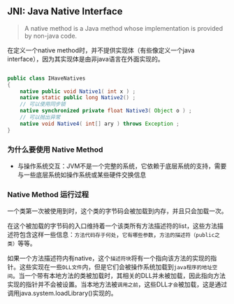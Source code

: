 

## JNI: Java Native Interface


> A native method is a Java method whose implementation is provided by non-java code.

在定义一个native method时，并不提供实现体（有些像定义一个java interface），因为其实现体是由非java语言在外面实现的。

```java 

public class IHaveNatives
{
    native public void Native1( int x ) ;
    native static public long Native2() ;
    // 可以使用同步锁
    native synchronized private float Native3( Object o ) ;
    // 可以抛出异常
    native void Native4( int[] ary ) throws Exception ;
} 
```

### 为什么要使用 Native Method

+ 与操作系统交互：JVM不是一个完整的系统，它依赖于底层系统的支持，需要与一些底层系统如操作系统或某些硬件交换信息


### Native Method 运行过程

一个类第一次被使用到时，这个类的字节码会被加载到内存，并且只会加载一次。

在这个被加载的字节码的入口维持着一个该类所有方法描述符的list，这些方法描述符包含这样一些信息：`方法代码存于何处`，`它有哪些参数`，`方法的描述符（public之类）`等等。

如果一个方法描述符内有native，这个`描述符块`将有一个指向该方法的实现的指针。这些实现在一些`DLL文件`内，但是它们会被操作系统加载到`java程序的地址空间`。当一个带有本地方法的类被加载时，其相关的DLL并未被加载，因此指向方法实现的指针并不会被设置。当本地方法被`调用之前`，这些DLL`才会`被加载，这是通过调用java.system.loadLibrary()实现的。